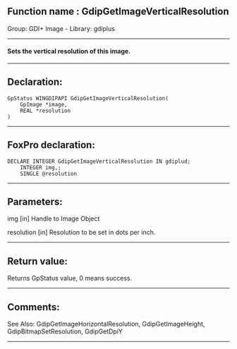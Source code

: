 
## Function name : GdipGetImageVerticalResolution
Group: GDI+ Image - Library: gdiplus    
***  


#### Sets the vertical resolution of this image.
***  


## Declaration:
```foxpro  
GpStatus WINGDIPAPI GdipGetImageVerticalResolution(
	GpImage *image,
	REAL *resolution
)  
```  
***  


## FoxPro declaration:
```foxpro  
DECLARE INTEGER GdipGetImageVerticalResolution IN gdiplud;
	INTEGER img,;
	SINGLE @resolution  
```  
***  


## Parameters:
img
[in] Handle to Image Object

resolution
[in] Resolution to be set in dots per inch.  
***  


## Return value:
Returns GpStatus value, 0 means success.  
***  


## Comments:
See Also: GdipGetImageHorizontalResolution, GdipGetImageHeight, GdipBitmapSetResolution, GdipGetDpiY   
  
***  

